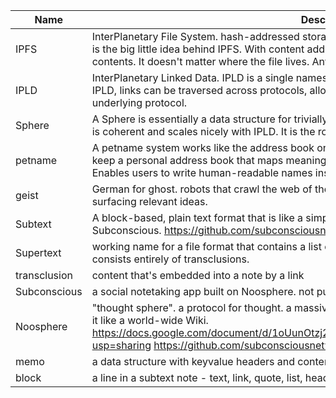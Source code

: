 | Name | Description |
|------|-------------|
| IPFS | InterPlanetary File System. hash-addressed storage in a peer-to-peer network. Content addressing is the big little idea behind IPFS. With content addressing (CIDs), you ask for a file using a hash of its contents. It doesn't matter where the file lives. Anyone in the network can serve that content.  |
| IPLD | InterPlanetary Linked Data. IPLD is a single namespace for all hash-inspired protocols. Through IPLD, links can be traversed across protocols, allowing you to explore data regardless of the underlying protocol. |
| Sphere | A Sphere is essentially a data structure for trivially associating names with content in a manner that is coherent and scales nicely with IPLD. It is the root of a user's personal data in the Noosphere. |
| petname | A petname system works like the address book on your phone. Instead of a global name system, you keep a personal address book that maps meaningful names to secure-decentralized addresses. Enables users to write human-readable names instead of DIDs when addressing other spheres. |
| geist | German for ghost. robots that crawl the web of thoughts, mixing and combining them into new ones, surfacing relevant ideas.|
| Subtext | A block-based, plain text format that is like a simpler form of markdown; it is the native format of Subconscious. https://github.com/subconsciousnetwork/subtext |
| Supertext | working name for a file format that contains a list of links to other content - which, when rendered, consists entirely of transclusions. |
| transclusion | content that's embedded into a note by a link |
| Subconscious | a social notetaking app built on Noosphere. not public yet. |
| Noosphere | "thought sphere". a protocol for thought. a massively-multiplayer knowledge graph. You can think of it like a world-wide Wiki. https://docs.google.com/document/d/1oUunOtzj27JmCFAD5Qpt1EGKseUcTzk2xq3Aok0kDxk/edit?usp=sharing https://github.com/subconsciousnetwork/noosphere |
| memo | a data structure with keyvalue headers and content |
| block | a line in a subtext note - text, link, quote, list, header, etc |

